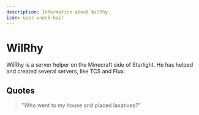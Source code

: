 ```yaml
---
description: Information about WilRhy.
icon: user-vneck-hair
---
```


# WilRhy

WilRhy is a server helper on the Minecraft side of Starlight. He has helped and created several servers, like TCS and Flux.



## Quotes

> "Who went to my house and placed laxatives?"
